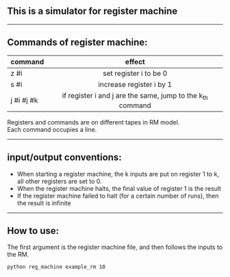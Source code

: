 ## This is a simulator for register machine
------
## Commands of register machine:
command | effect
-------- | :--------:
z #i | set register i to be 0
s #i | increase register i by 1
j #i #j #k | if register i and j are the same, jump to the k<sub>th</sub> command

Registers and commands are on different tapes in RM model.  
Each command occupies a line.

------
## input/output conventions:
- When starting a register machine, the k inputs are put on register 1 to k, all other registers are set to 0.
- When the register machine halts, the final value of register 1 is the result
- If the register machine failed to halt (for a certain number of runs), then the result is infinite
-------
## How to use:
The first argument is the register machine file, and then follows the inputs to the RM.
```sh
python reg_machine example_rm 10
```
